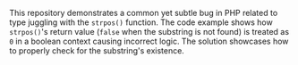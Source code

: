 This repository demonstrates a common yet subtle bug in PHP related to type juggling with the `strpos()` function. The code example shows how `strpos()`'s return value (`false` when the substring is not found) is treated as `0` in a boolean context causing incorrect logic. The solution showcases how to properly check for the substring's existence.